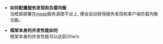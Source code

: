 - **如何配置服务发现和负载均衡**  
当框架部署在[mssp](http://git.sogou-inc.com/mssp/mssp)服务调度平台上, 便会自动获得服务发现和客户端负载均衡功能。

- **框架本身的并发性能如何**  
框架本身的并发性能可以达到20w/s
